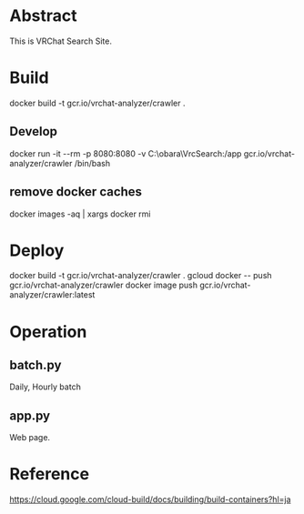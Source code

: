# Abstract
This is VRChat Search Site.

# Build
docker build -t gcr.io/vrchat-analyzer/crawler .

## Develop
docker run -it --rm -p 8080:8080 -v C:\obara\VrcSearch:/app gcr.io/vrchat-analyzer/crawler /bin/bash

## remove docker caches
docker images -aq | xargs docker rmi

# Deploy
docker build -t gcr.io/vrchat-analyzer/crawler .
gcloud docker -- push gcr.io/vrchat-analyzer/crawler
docker image push gcr.io/vrchat-analyzer/crawler:latest

# Operation
## batch.py
Daily, Hourly batch

## app.py
Web page.

# Reference
https://cloud.google.com/cloud-build/docs/building/build-containers?hl=ja

